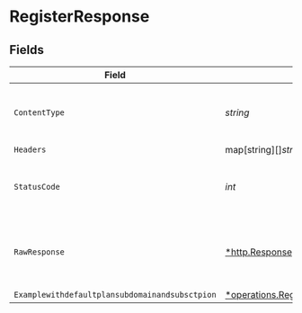 # RegisterResponse


## Fields

| Field                                                                                                                                                      | Type                                                                                                                                                       | Required                                                                                                                                                   | Description                                                                                                                                                |
| ---------------------------------------------------------------------------------------------------------------------------------------------------------- | ---------------------------------------------------------------------------------------------------------------------------------------------------------- | ---------------------------------------------------------------------------------------------------------------------------------------------------------- | ---------------------------------------------------------------------------------------------------------------------------------------------------------- |
| `ContentType`                                                                                                                                              | *string*                                                                                                                                                   | :heavy_check_mark:                                                                                                                                         | HTTP response content type for this operation                                                                                                              |
| `Headers`                                                                                                                                                  | map[string][]*string*                                                                                                                                      | :heavy_minus_sign:                                                                                                                                         | N/A                                                                                                                                                        |
| `StatusCode`                                                                                                                                               | *int*                                                                                                                                                      | :heavy_check_mark:                                                                                                                                         | HTTP response status code for this operation                                                                                                               |
| `RawResponse`                                                                                                                                              | [*http.Response](https://pkg.go.dev/net/http#Response)                                                                                                     | :heavy_minus_sign:                                                                                                                                         | Raw HTTP response; suitable for custom response parsing                                                                                                    |
| `Examplewithdefaultplansubdomainandsubsctpion`                                                                                                             | [*operations.RegisterExamplewithdefaultplansubdomainandsubsctpion](../../../pkg/models/operations/registerexamplewithdefaultplansubdomainandsubsctpion.md) | :heavy_minus_sign:                                                                                                                                         | OK                                                                                                                                                         |